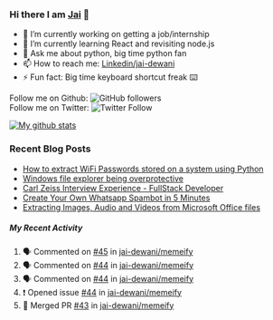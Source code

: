 
### Hi there I am [Jai](https://jaid.tech) 👋

- 🔭 I’m currently working on getting a job/internship
- 🌱 I’m currently learning React and revisiting node.js
- 💬 Ask me about python, big time python fan 
- 📫 How to reach me: [Linkedin/jai-dewani](https://www.linkedin.com/in/jai-dewani)
- ⚡ Fun fact: Big time keyboard shortcut freak :keyboard:

Follow me on Github: ![GitHub followers](https://img.shields.io/github/followers/jai-dewani?label=Follow&style=social)  
Follow me on Twitter: ![Twitter Follow](https://img.shields.io/twitter/follow/jai_dewani?label=Follow&style=social)  

[![My github stats](https://github-readme-stats.vercel.app/api?username=jai-dewani)](https://github.com/jai-dewani?tab=repositories)

### Recent Blog Posts
<!-- BLOG-POST-LIST:START -->
- [How to extract WiFi Passwords stored on a system using Python](https://blogs.jaid.tech/extract-wifi-passwords/)
- [Windows file explorer being overprotective](https://blogs.jaid.tech/windows-file-structure/)
- [Carl Zeiss Interview Experience - FullStack Developer](https://blogs.jaid.tech/carl-zeiss-interview-experience/)
- [Create Your Own Whatsapp Spambot in 5 Minutes](https://blogs.jaid.tech/automate-whatsapp/)
- [Extracting Images, Audio and Videos from Microsoft Office files](https://blogs.jaid.tech/extracting-data-from-microsoft-office/)
<!-- BLOG-POST-LIST:END -->

##### My Recent Activity
<!--START_SECTION:activity-->
1. 🗣 Commented on [#45](https://github.com/jai-dewani/memeify/issues/45) in [jai-dewani/memeify](https://github.com/jai-dewani/memeify)
2. 🗣 Commented on [#44](https://github.com/jai-dewani/memeify/issues/44) in [jai-dewani/memeify](https://github.com/jai-dewani/memeify)
3. 🗣 Commented on [#44](https://github.com/jai-dewani/memeify/issues/44) in [jai-dewani/memeify](https://github.com/jai-dewani/memeify)
4. ❗️ Opened issue [#44](https://github.com/jai-dewani/memeify/issues/44) in [jai-dewani/memeify](https://github.com/jai-dewani/memeify)
5. 🎉 Merged PR [#43](https://github.com/jai-dewani/memeify/pull/43) in [jai-dewani/memeify](https://github.com/jai-dewani/memeify)
<!--END_SECTION:activity-->
